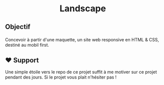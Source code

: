 
# <p align="center">Landscape</p>
  

## <p align="left">Objectif</p>
  
Concevoir à partir d'une maquette, un site web responsive en HTML & CSS, destiné au mobil first. <br>


## ❤️ Support  
Une simple étoile vers le repo de ce projet suffit à me motiver sur ce projet pendant des jours. Si le projet vous plait n'hésiter pas !
